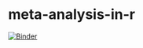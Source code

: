 # meta-analysis-in-r
[![Binder](https://mybinder.org/badge_logo.svg)](https://mybinder.org/v2/gh/OldCats/meta-analysis-in-r/blob/main/meta-analysis-in-r.ipynb/HEAD)
